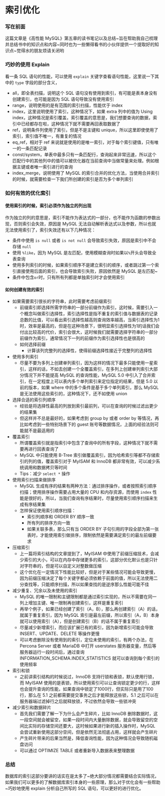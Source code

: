 # 索引优化

### 写在前面

这篇文章是《高性能 MySQL》第五章的读书笔记以及总结~旨在帮助我自己梳理并总结书中的知识点和内容~同时也为一些懒得看书的小伙伴提供一个提取好的知识点~觉得水的朋友烦请关闭哟

### 巧妙的使用 Explain

看一条 SQL 语句的性能，可以使用 `explain` 关键字查看语句性能，这里说一下其中的 `type` 字段的部分含义，

- all，即全表扫描，说明这个 SQL 语句没有使用到索引，有可能是表本身没有创建索引，也可能是因为 SQL 语句导致没有使用索引
- range，说明使用的是有范围的索引扫描，性能优于 index
- index，这里说明使用了索引，这种情况下，如果 extra 列中的值为 Using index，这种情况是索引覆盖，索引覆盖的意思是，我们想要查询的数据，索引中已经都存在啦，这种情况下就不需要再回表取数据了
- ref，说明条件列使用了索引，但是不是主键和 unique，所以这里即使使用了索引，索引值不唯一，有重复的情况
- eq_ref，相对于 ref 来说就是使用的是唯一索引，对于每个索引键值，只有唯一的一条匹配记录
- const/system，单表中最多只有一条匹配行，查询起来非常迅速，所以这个匹配行中的其他列中的值可以被优化器在当前查询中当做常量来处理。例如根据主键或者唯一索引进行的查询
- index_merge，说明使用了 MySQL 的索引合并的优化方法，当使用合并索引的时候，就需要检查一下我们所创建的索引是否为多个单列索引

### 如何有效的优化索引

#### 使用索引的时候，索引必须作为独立的列出现

作为独立的列的意思是，索引不能作为表达式的一部分，也不能作为函数的参数出现，否则索引会失效，原因是 MySQL 无法自动解析表达式以及参数，所以也就无法使用索引了，索引失效还有以下几种情况：

- 条件中使用 `is null` 或者 `is not null` 会导致索引失效，原因是索引中不会存储 `null`
- 使用 `%like`，因为 MySQL 是左匹配，使用模糊查询时如果以`%`开头会导致全表查询
- 使用多列索引的时候，如果索引顺序不是建立索引的顺序，或者跳过第一个索引直接使用后面的索引，也会导致索引失败，原因依然是 MySQL 是左匹配~
- 条件中包含`or`时，只有所有列都是单独索引时才会使用索引

#### 如何创建有效的索引

- 如果需要索引很长的字符串，此时需要考虑前缀索引
  - 前缀索引即选择所需字符串的一部分前缀作为索引，这时候，需要引入一个概念叫做索引选择性，索引选择性是指不重复的索引值与数据表的记录总数的比值，可以看出索引选择性越高则查询效率越高，当索引选择性为1时，效率是最高的，但是在这种场景下，很明显索引选择性为1的话我们会付出比较高的代价，索引会很大，这时候我们就需要选择字符串的一部分前缀作为索引，通常情况下一列的前缀作为索引选择性也是很高的
  - 如何选择前缀
    - 计算该列完整列的选择性，使得前缀选择性接近于完整列的选择性
- 使用多列索引
  - 尽量不要为多列上创建单列索引，因为这样的情况下最多只能使用一星索引，这样的话，不如去创建一个全覆盖索引，在多列上创建单列索引大部分情况下并不能提高 MySQL 的查询性能，MySQL 5.0 中引入了合并索引，在一定程度上可以表内多个单列索引来定位指定的结果，但是 5.0 以前的版本，如果 where 中的多个条件是基于多个单列索引，那么 MySQL 是无法使用这些索引的，这种情况下，还不如使用 union
- 选择合适的索引列顺序
  - 经验是将选择性最高的列放到索引最前列，可以在查询的时候过滤出更少的结果集
  - 但这样并不总是最好的，如果考虑到 group by 或者 order by 等情况，再比如考虑到一些特别场景下的 guest 账号等数据情况，上面的经验法则可能就不是最适用的
- 覆盖索引
  - 所谓覆盖索引就是指索引中包含了查询中的所有字段，这种情况下就不需要再进行回表查询了
  - MySQL 中只能使用 B-Tree 索引做覆盖索引，因为哈希索引等都不存储索引的列的值，覆盖索引对于 MyISAM 和 InnoDB 都非常有效，可以减少系统调用和数据拷贝等时间
  - Tips：减少 `select *` 操作
- 使用索引扫描来做排序
  - MySQL 生成有序的结果有两种方法：通过排序操作，或者按照索引顺序扫描；使用排序操作需要占用大量的 CPU 和内存资源，而使用 `index` 性能是很好的，所以，当我们查询有序结果时，尽量使用索引顺序扫描来生成有序结果集
  - 怎样保证使用索引顺序扫描：
    - 索引列顺序和 ORDER BY 顺序一致
    - 所有列的排序方向一致
    - 如果关联多表，那么只有当 ORDER BY 子句引用的字段全部为第一张表时，才能使用索引做排序，限制依然是需要满足索引的最左前缀要求
- 压缩索引
  - 上一篇将索引结构的文章提到了，MyISAM 中使用了前缀压缩技术，会减少索引的大小，可以在内存中存储更多的索引，这部分优化默认也是只针对字符串的，但是可以自定义对整数做压缩
  - 这个优化在一定情况下性能比较好，但是对于某些情况可能会导致更慢，因为前缀压缩决定了每个关键字都必须依赖于前面的值，所以无法使用二分查找等，只能顺序扫描，所以如果查找的是逆序那么性能可能不佳
- 减少重复、冗余以及未使用的索引
  - MySQL 的唯一限制和主键限制都是通过索引实现的，所以不需要在同一列上增加主键、唯一限制再创建索引，这样是重复索引
  - 再举个例子，如果已经创建了索引（A，B），那么再创建索引（A）的话，就属于重复索引，因为 MySQL 索引是最左前缀，所以索引（A，B）本身就可以使用索引（A），但是创建索引（B）的话不属于重复索引
  - 尽量减少新增索引，而应该扩展已有的索引，因为新增索引可能会导致 INSERT、UPDATE、DELETE 等操作更慢
  - 可以考虑删除没有使用到的索引，定位未使用的索引，有两个办法，在 Percona Server 或者 MariaDB 中打开 userstates 服务器变量，然后等服务器运行一段时间后，通过查询 INFORMATION_SCHEMA.INDEX_STATISTICS 就可以查询到每个索引的使用频率
- 索引和锁
  - 之前讲索引结构的时候说过，InnoDB 支持行锁和表锁，默认使用行锁，而 MyISAM 使用的是表锁，所以使用索引可以让查询锁定更少的行，这样也会提升查询的性能，如果查询中锁定了1000行，但实际只是用了100行，那么在 5.1 之前都需要提交事务之后才能释放这些锁，5.1 之后可以在服务器端过滤掉行之后就释放锁，不过依然会导致一些锁冲突
- 减少索引和数据碎片
  - 首先我们需要了解一下为什么会产生碎片，比如 InnoDB 删除数据时，这一段空间就会被留空，如果一段时间内大量删除数据，就会导致留空的空间比实际的存储空间还要大，这时候如果进行新的插入操作时，MySQL 会尝试重新使用这部分空间，但是依然无法彻底占用，这样就会产生碎片
  - 产生碎片带来的后果当然是，降低查询性能，因为这种情况会导致随机磁盘访问
  - 可以通过 OPTIMIZE TABLE 或者重新导入数据表来整理数据

### 总结

数据库的索引这部分要讲的话实在是太多了~绝大部分情况都需要结合实际情况，如果我们可以更多的了解数据库索引本身的一些原理，那么对于优化会有一些帮助~巧妙地使用 explain 分析自己所写的 SQL 语句，可以更好的进行优化。